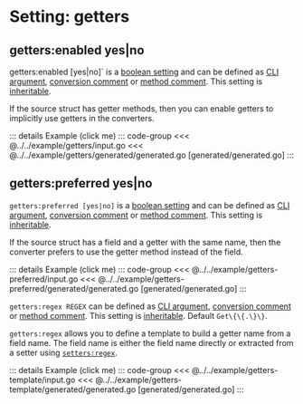 # Setting: getters

## getters:enabled yes|no

getters:enabled [yes|no]` is a [boolean setting](./define-settings.md#boolean)
and can be defined as [CLI argument](./define-settings.md#cli),
[conversion comment](./define-settings.md#conversion) or
[method comment](./define-settings.md#method). This setting is
[inheritable](./define-settings.md#inheritance).

If the source struct has getter methods, then you can enable getters to implicitly
use getters in the converters.

::: details Example (click me)
::: code-group
<<< @../../example/getters/input.go
<<< @../../example/getters/generated/generated.go [generated/generated.go]
:::

## getters:preferred yes|no

`getters:preferred [yes|no]` is a [boolean setting](./define-settings.md#boolean)
and can be defined as [CLI argument](./define-settings.md#cli),
[conversion comment](./define-settings.md#conversion) or
[method comment](./define-settings.md#method). This setting is
[inheritable](./define-settings.md#inheritance).

If the source struct has a field and a getter with the same name, then the
converter prefers to use the getter method instead of the field.

::: details Example (click me)
::: code-group
<<< @../../example/getters-preferred/input.go
<<< @../../example/getters-preferred/generated/generated.go [generated/generated.go]
:::

`getters:regex REGEX` can be defined as
[CLI argument](./define-settings.md#cli),
[conversion comment](./define-settings.md#conversion) or
[method comment](./define-settings.md#method). This setting is
[inheritable](./define-settings.md#inheritance). Default `Get\{\{.\}\}`.

`getters:regex` allows you to define a template to build a getter name from
a field name. The field name is either the field name directly or extracted
from a setter using [`setters:regex`](./setters.md#gettersregex).

::: details Example (click me)
::: code-group
<<< @../../example/getters-template/input.go
<<< @../../example/getters-template/generated/generated.go [generated/generated.go]
:::
